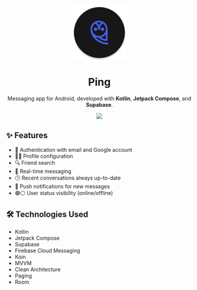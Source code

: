 <div align="center">
<img src="https://github.com/Daniel0110000/Ping/blob/master/app/src/main/res/mipmap-xxxhdpi/ic_launcher_round.webp" width="150px"/>  
  
# Ping
Messaging app for Android, developed with **Kotlin**, **Jetpack Compose**, and **Supabase**.

<img src="https://github.com/user-attachments/assets/8092e6d4-2e7f-45c4-a289-a6fd0d285e66" />
</div>

## ✨ Features
- 🔑 Authentication with email and Google account  
- 🧑‍💻 Profile configuration  
- 🔍 Friend search  
- 💬 Real-time messaging  
- 🕒 Recent conversations always up-to-date 
- 🔔 Push notifications for new messages
- 🟢⚪ User status visibility (online/offline)

## 🛠️ Technologies Used
- Kotlin  
- Jetpack Compose  
- Supabase  
- Firebase Cloud Messaging  
- Koin  
- MVVM  
- Clean Architecture  
- Paging  
- Room
